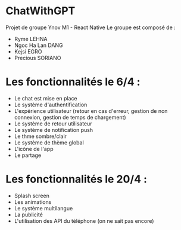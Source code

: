 # ChatWithGPT

Projet de groupe Ynov M1 - React Native
Le groupe est composé de :

- Ryme LEHNA
- Ngoc Ha Lan DANG
- Kejsi EGRO
- Precious SORIANO

# Les fonctionnalités le 6/4 :

- Le chat est mise en place
- Le système d'authentification
- L'expérience utilisateur (retour en cas d'erreur, gestion de non connexion, gestion de temps de chargement)
- Le système de retour utilisateur
- Le système de notification push
- Le thme sombre/clair
- Le système de thème global
- L'icône de l'app
- Le partage

# Les fonctionnalités le 20/4 :

- Splash screen
- Les animations
- Le système multilangue
- La publicité
- L'utilisation des API du téléphone (on ne sait pas encore)
